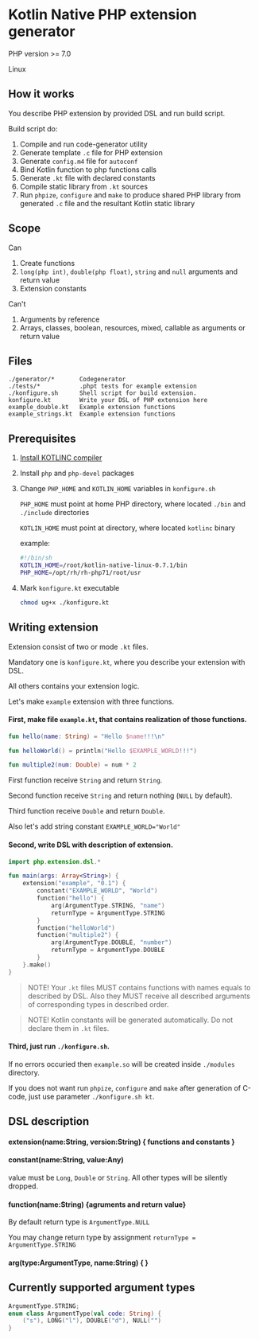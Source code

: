 # Kotlin Native PHP extension generator

PHP version >= 7.0

Linux

## How it works
You describe PHP extension by provided DSL and run build script.

Build script do:
1. Compile and run code-generator utility
2. Generate template `.c` file for PHP extension
3. Generate `config.m4` file for `autoconf`
4. Bind Kotlin function to php functions calls
5. Generate `.kt` file with declared constants
6. Compile static library from `.kt` sources
7. Run `phpize`, `configure` and `make` to produce shared PHP library from generated `.c` file and the resultant Kotlin static library

## Scope

Can
1. Create functions
2. `long(php int)`, `double(php float)`, `string` and `null` arguments and return value
3. Extension constants

Can't
1. Arguments by reference
2. Arrays, classes, boolean, resources, mixed, callable as arguments or return value

## Files

```
./generator/*       Codegenerator
./tests/*           .phpt tests for example extension
./konfigure.sh      Shell script for build extension.
konfigure.kt        Write your DSL of PHP extension here
example_double.kt   Example extension functions
example_strings.kt  Example extension functions
```

## Prerequisites

1. [Install KOTLINC compiler](https://kotlinlang.org/docs/tutorials/native/basic-kotlin-native-app.html)
2. Install `php` and `php-devel` packages
3. Change `PHP_HOME` and `KOTLIN_HOME` variables in `konfigure.sh`

   `PHP_HOME` must point at home PHP directory, where located `./bin` and `./include` directories

   `KOTLIN_HOME` must point at directory, where located `kotlinc` binary

   example:
   ```sh
   #!/bin/sh
   KOTLIN_HOME=/root/kotlin-native-linux-0.7.1/bin
   PHP_HOME=/opt/rh/rh-php71/root/usr
   ```
4. Mark `konfigure.kt` executable

   ```sh
   chmod ug+x ./konfigure.kt
   ```

## Writing extension

Extension consist of two or mode `.kt` files.

Mandatory one is `konfigure.kt`, where you describe your extension with DSL.

All others contains your extension logic.

Let's make `example` extension with three functions.

#### First, make file `example.kt`, that contains realization of those functions.

```kotlin
fun hello(name: String) = "Hello $name!!!\n"

fun helloWorld() = println("Hello $EXAMPLE_WORLD!!!")

fun multiple2(num: Double) = num * 2
```

First function receive `String` and return `String`.

Second function receive `String` and return nothing (`NULL` by default).

Third function receive `Double` and return `Double`.

Also let's add string constant `EXAMPLE_WORLD="World"`

#### Second, write DSL with description of extension.

```kotlin
import php.extension.dsl.*

fun main(args: Array<String>) {
    extension("example", "0.1") {
        constant("EXAMPLE_WORLD", "World")
        function("hello") {
            arg(ArgumentType.STRING, "name")
            returnType = ArgumentType.STRING
        }
        function("helloWorld")
        function("multiple2") {
            arg(ArgumentType.DOUBLE, "number")
            returnType = ArgumentType.DOUBLE
        }
    }.make()
}
```

> NOTE! Your `.kt` files MUST contains functions with names equals to described by DSL. Also they MUST receive all described arguments of corresponding types in described order.

> NOTE! Kotlin constants will be generated automatically. Do not declare them in `.kt` files.

#### Third, just run `./konfigure.sh`.

If no errors occuried then `example.so` will be created inside `./modules` directory.

If you does not want run `phpize`, `configure` and `make` after generation of C-code, just use parameter `./konfigure.sh kt`.

## DSL description

#### extension(name:String, version:String) { functions and constants }

#### constant(name:String, value:Any)
value must be `Long`, `Double` or `String`. All other types will be silently dropped.

#### function(name:String) {agruments and return value}
By default return type is `ArgumentType.NULL`

You may change return type by assignment `returnType = ArgumentType.STRING`

#### arg(type:ArgumentType, name:String) { }

## Currently supported argument types
```kotlin
ArgumentType.STRING;
enum class ArgumentType(val code: String) {
    ("s"), LONG("l"), DOUBLE("d"), NULL("")
}
```
